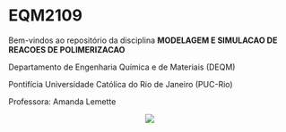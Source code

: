 # EQM2109


Bem-vindos ao repositório da disciplina **MODELAGEM E SIMULACAO DE REACOES DE POLIMERIZACAO**

Departamento de Engenharia Química e de Materiais (DEQM)

Pontifícia Universidade Católica do Rio de Janeiro (PUC-Rio)

Professora: Amanda Lemette

<p align="center">
<img src="https://github.com/amandalemette/Visualizacao-de-Dados-em-Python/blob/298a631c27f66a487eafd5a274552b2adf7a9c17/Images/section_divider3.png?raw=true"/>
</p>

